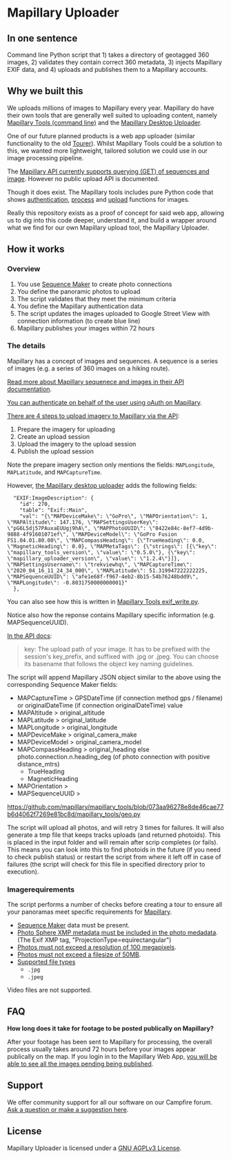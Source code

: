 # Mapillary Uploader

## In one sentence

Command line Python script that 1) takes a directory of geotagged 360 images, 2) validates they contain correct 360 metadata, 3) injects Mapillary EXIF data, and 4) uploads and publishes them to a Mapillary accounts.

## Why we built this

We uploads millions of images to Mapillary every year. Mapillary do have their own tools that are generally well suited to uploading content, namely [Mapillary Tools (command line)](https://github.com/mapillary/mapillary_tools) and the [Mapillary Desktop Uploader](https://www.mapillary.com/desktop-uploader).

One of our future planned products is a web app uploader (similar functionality to the old [Tourer](https://github.com/trek-view/tourer)). Whilst Mapillary Tools could be a solution to this, we wanted more lightweight, tailored solution we could use in our image processing pipeline.

The [Mapillary API currently supports querying (GET) of sequences and image](https://www.mapillary.com/developer/api-documentation/). However no public upload API is documented.

Though it does exist. The Mapillary tools includes pure Python code that shows [authentication](https://github.com/mapillary/mapillary_tools/blob/master/mapillary_tools/commands/authenticate.py), [process](https://github.com/mapillary/mapillary_tools/blob/d19e7b5712da83eda279113dbdfc62c7e444638f/mapillary_tools/processing.py) and [upload](https://github.com/mapillary/mapillary_tools/blob/d19e7b5712da83eda279113dbdfc62c7e444638f/mapillary_tools/uploader.py) functions for images. 

Really this repository exists as a proof of concept for said web app, allowing us to dig into this code deeper, understand it, and build a wrapper around what we find for our own Mapillary upload tool, the Mapillary Uploader.

## How it works

### Overview

1. You use [Sequence Maker](https://github.com/trek-view/sequence-maker) to create photo connections
2. You define the panoramic photos to upload
3. The script validates that they meet the minimum criteria
5. You define the Mapillary authentication data
6. The script updates the images uploaded to Google Street View with connection information (to create blue line)
7. Mapillary publishes your images within 72 hours

### The details

Mapillary has a concept of images and sequences. A sequence is a series of images (e.g. a series of 360 images on a hiking route).

[Read more about Mapillary sequenece and images in their API documentation](https://www.mapillary.com/developer/api-documentation/#sequences).

[You can authenticate on behalf of the user using oAuth on Mapillary](https://www.mapillary.com/developer/api-documentation/#oauth).

[There are 4 steps to upload imagery to Mapillary via the API](https://www.mapillary.com/developer/api-documentation/#uploading-imagery):

1. Prepare the imagery for uploading
2. Create an upload session
3. Upload the imagery to the upload session
4. Publish the upload session

Note the prepare imagery section only mentions the fields: `MAPLongitude`, `MAPLatitude`, and `MAPCaptureTime`.

However, [the Mapillary desktop uploader](https://www.mapillary.com/desktop-uploader) adds the following fields: 

```
  "EXIF:ImageDescription": {
    "id": 270,
    "table": "Exif::Main",
    "val": "{\"MAPDeviceMake\": \"GoPro\", \"MAPOrientation\": 1, \"MAPAltitude\": 147.176, \"MAPSettingsUserKey\": \"pG6L5dj57PAuxaEUUgj9hA\", \"MAPPhotoUUID\": \"8422e84c-8ef7-4d9b-9888-4f91601071ef\", \"MAPDeviceModel\": \"GoPro Fusion FS1.04.01.80.00\", \"MAPCompassHeading\": {\"TrueHeading\": 0.0, \"MagneticHeading\": 0.0}, \"MAPMetaTags\": {\"strings\": [{\"key\": \"mapillary_tools_version\", \"value\": \"0.5.0\"}, {\"key\": \"mapillary_uploader_version\", \"value\": \"1.2.4\"}]}, \"MAPSettingsUsername\": \"trekviewhq\", \"MAPCaptureTime\": \"2020_04_16_11_24_34_000\", \"MAPLatitude\": 51.319947222222225, \"MAPSequenceUUID\": \"afe1e68f-f967-4eb2-8b15-54b76248bdd9\", \"MAPLongitude\": -0.8031750000000001}"
  },
```

You can also see how this is written in [Mapillary Tools exif_write.py](https://github.com/mapillary/mapillary_tools/blob/080d73736adb0fe250aea897d86fe72a2d58ec6c/mapillary_tools/exif_write.py).

Notice also how the reponse contains Mapillary specific information (e.g. MAPSequenceUUID). 

[In the API docs](https://www.mapillary.com/developer/api-documentation/#create-an-upload-session):

> key: The upload path of your image. It has to be prefixed with the session's key_prefix, and suffixed with .jpg or .jpeg. You can choose its basename that follows the object key naming guidelines.

The script will append Mapillary JSON object similar to the above using the corresponding Sequence Maker fields:

* MAPCaptureTime >  GPSDateTime (if connection method gps / filename) or originalDateTime (if connection originalDateTime) value 
* MAPAltitude > original_altitude
* MAPLatitude > original_latitude
* MAPLongitude > original_longitude
* MAPDeviceMake > original_camera_make
* MAPDeviceModel > original_camera_model
* MAPCompassHeading > original_heading else photo.connection.n.heading_deg (of photo connection with positive distance_mtrs)
	- TrueHeading
	- MagneticHeading
* MAPOrientation > 
* MAPSequenceUUID > 

https://github.com/mapillary/mapillary_tools/blob/073aa96278e8de46cae77b6d4062f7269e81bc8d/mapillary_tools/geo.py

The script will upload all photos, and will retry 3 times for failures. It will also generate a tmp file that keeps tracks uploads (and returned photoids). This is placed in the input folder and will remain after scrip completes (or fails). This means you can look into this to find photoids in the future (if you need to check publish status) or restart the script from where it left off in case of failures (the script will check for this file in specified directory prior to execution).

### Imagerequirements

The script performs a number of checks before creating a tour to ensure all your panoramas meet specific requirements for [Mapillary](https://help.mapillary.com/hc/en-us/articles/115001663165-Web-uploader).

* [Sequence Maker](https://github.com/trek-view/sequence-maker) data must be present.
* [Photo Sphere XMP metadata must be included in the photo medadata](https://developers.google.com/streetview/spherical-metadata). (The Exif XMP tag, "ProjectionType=equirectangular")
* [Photos must not exceed a resolution of 100 megapixels](https://help.mapillary.com/hc/en-us/articles/115001663165-Web-uploader).
* [Photos must not exceed a filesize of 50MB](https://help.mapillary.com/hc/en-us/articles/115001663165-Web-uploader).
* [Supported file types](https://www.mapillary.com/developer/api-documentation/#uploading-imagery)
	- `.jpg`
	- `.jpeg`

Video files are not supported.

## FAQ

**How long does it take for footage to be posted publically on Mapillary?**

After your footage has been sent to Mapillary for processing, the overall process usually takes around 72 hours before your images appear publically on the map. If you login in to the Mapillary Web App, [you will be able to see all the images pending being published](https://www.mapillary.com/app/).

## Support 

We offer community support for all our software on our Campfire forum. [Ask a question or make a suggestion here](https://campfire.trekview.org/c/support/8).

## License

Mapillary Uploader is licensed under a [GNU AGPLv3 License](https://github.com/trek-view/mapillary-uploader/blob/master/LICENSE.txt).

